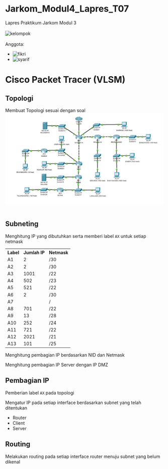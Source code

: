 # Jarkom_Modul4_Lapres_T07

Lapres Praktikum Jarkom Modul 3<br />
<br />
![kelompok](https://img.shields.io/badge/Kelompok-T07-00a69a)<br />
<br />
Anggota:<br />
- ![fikri](https://img.shields.io/badge/Fikri%20Haykal-05311840000006-blueviolet)<br />
- ![syarif](https://img.shields.io/badge/Fancista%20Syarif%20H.-05311840000027-blueviolet)<br />

# Cisco Packet Tracer (VLSM)

## Topologi
  Membuat Topologi sesuai dengan soal
  ![img](https://github.com/Falconozura/JARKOM_Modul4_Lapres_T07/blob/main/img/Soal%20Shift%20Modul%204.png?raw=true)<br /><br />
  
## Subneting
  Menghitung IP yang dibutuhkan serta memberi label `AX` untuk setiap netmask
  <table>
    <tr>
      <th>Label</th>
      <th>Jumlah IP</th>
      <th>Netmask</th>
    </tr>
    <tr>
      <td>A1</td>
      <td>2</td>
      <td>/30</td>
    </tr>
    <tr>
      <td>A2</td>
      <td>2</td>
      <td>/30</td>
    </tr>
    <tr>
      <td>A3</td>
      <td>1001</td>
      <td>/22</td>
    </tr>
    <tr>
      <td>A4</td>
      <td>502</td>
      <td>/23</td>
    </tr>
    <tr>
      <td>A5</td>
      <td>521</td>
      <td>/22</td>
    </tr>
    <tr>
      <td>A6</td>
      <td>2</td>
      <td>/30</td>
    </tr>
    <tr>
      <td>A7</td>
      <td></td>
      <td>/</td>
    </tr>
    <tr>
      <td>A8</td>
      <td>701</td>
      <td>/22</td>
    </tr>
    <tr>
      <td>A9</td>
      <td>13</td>
      <td>/28</td>
    </tr>
    <tr>
      <td>A10</td>
      <td>252</td>
      <td>/24</td>
    </tr>
    <tr>
      <td>A11</td>
      <td>721</td>
      <td>/22</td>
    </tr>
    <tr>
      <td>A12</td>
      <td>2021</td>
      <td>/21</td>
    </tr>
    <tr>
      <td>A13</td>
      <td>101</td>
      <td>/25</td>
    </tr>
  </table>
  Menghitung pembagian IP berdasarkan NID dan Netmask
  
  Menghitung pembagian IP Server dengan IP DMZ
  
## Pembagian IP
  Pemberian label `AX` pada topologi
  
  Mengatur IP pada setiap interface berdasarkan subnet yang telah ditentukan
  - Router
  - Client
  - Server
  
## Routing
  Melakukan routing pada setiap interface router menuju subnet yang belum dikenal
